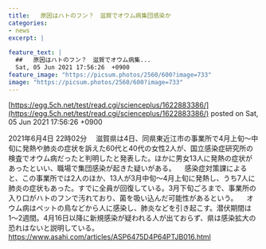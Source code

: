 ```yaml
---
title:   原因はハトのフン？　滋賀でオウム病集団感染か  
categories:
- news
excerpt: |
  
feature_text: |
  ##   原因はハトのフン？　滋賀でオウム病集...
  Sat, 05 Jun 2021 17:56:26  +0900
feature_image: "https://picsum.photos/2560/600?image=733"
image: "https://picsum.photos/2560/600?image=733"
---
```


[https://egg.5ch.net/test/read.cgi/scienceplus/1622883386/](https://egg.5ch.net/test/read.cgi/scienceplus/1622883386/)
posted on Sat, 05 Jun 2021 17:56:26  +0900

<!--more-->

2021年6月4日 22時02分 　滋賀県は4日、同県東近江市の事業所で4月上旬〜中旬に発熱や肺炎の症状を訴えた60代と40代の女性2人が、国立感染症研究所の検査でオウム病だったと判明したと発表した。ほかに男女13人に発熱の症状があったといい、職場で集団感染が起きた疑いがある。 　感染症対策課によると、この事業所では2人のほか、13人が3月中旬〜4月上旬に発熱し、うち7人に肺炎の症状もあった。すでに全員が回復している。3月下旬ごろまで、事業所の入り口がハトのフンで汚れており、菌を吸い込んだ可能性があるという。 　オウム病はペットの鳥などから人に感染し、肺炎などを引き起こす。潜伏期間は1〜2週間。4月16日以降に新規感染が疑われる人が出ておらず、県は感染拡大の恐れはないと説明している。 https://www.asahi.com/articles/ASP6475D4P64PTJB016.html

